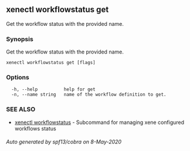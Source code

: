 ## xenectl workflowstatus get

Get the workflow status with the provided name.

### Synopsis

Get the workflow status with the provided name.

```
xenectl workflowstatus get [flags]
```

### Options

```
  -h, --help          help for get
  -n, --name string   name of the workflow definition to get.
```

### SEE ALSO

* [xenectl workflowstatus](xenectl_workflowstatus.md)	 - Subcommand for managing xene configured workflows status

###### Auto generated by spf13/cobra on 8-May-2020
